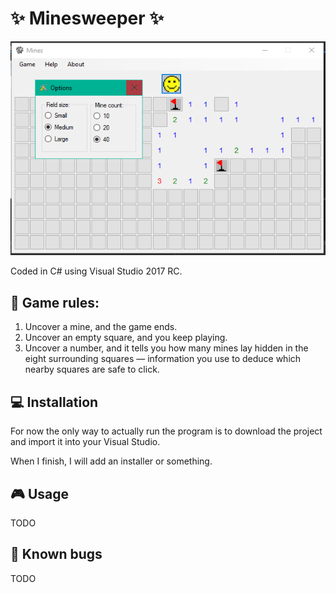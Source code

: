 # :sparkles: Minesweeper :sparkles:

![ss](https://raw.githubusercontent.com/ivan-ristovic/mines/master/screenshots/2017-03-17.png)

Coded in C# using Visual Studio 2017 RC.

## :page_facing_up: Game rules:
1. Uncover a mine, and the game ends.
2. Uncover an empty square, and you keep playing.
3. Uncover a number, and it tells you how many mines lay hidden in the eight surrounding squares — information you use to deduce which nearby squares are safe to click.

## :computer: Installation
For now the only way to actually run the program is to download the project and import it into your Visual Studio.

When I finish, I will add an installer or something.

## :video_game: Usage
TODO

## :bug: Known bugs
TODO
